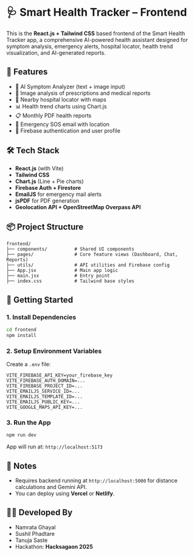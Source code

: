 
# 🩺 Smart Health Tracker – Frontend

This is the **React.js + Tailwind CSS** based frontend of the Smart Health Tracker app, a comprehensive AI-powered health assistant designed for symptom analysis, emergency alerts, hospital locator, health trend visualization, and AI-generated reports.

## 🚀 Features

- 🧠 AI Symptom Analyzer (text + image input)
- 🧾 Image analysis of prescriptions and medical reports
- 🏥 Nearby hospital locator with maps
- 📊 Health trend charts using Chart.js
- 📋 Monthly PDF health reports
- 🚨 Emergency SOS email with location
- 🔐 Firebase authentication and user profile

## 🛠️ Tech Stack

- **React.js** (with Vite)
- **Tailwind CSS**
- **Chart.js** (Line + Pie charts)
- **Firebase Auth + Firestore**
- **EmailJS** for emergency mail alerts
- **jsPDF** for PDF generation
- **Geolocation API + OpenStreetMap Overpass API**

## 📦 Project Structure

```
frontend/
├── components/          # Shared UI components
├── pages/               # Core feature views (Dashboard, Chat, Reports)
├── utils/               # API utilities and Firebase config
├── App.jsx              # Main app logic
├── main.jsx             # Entry point
├── index.css            # Tailwind base styles
```

## 📲 Getting Started

### 1. Install Dependencies
```bash
cd frontend
npm install
```

### 2. Setup Environment Variables
Create a `.env` file:

```env
VITE_FIREBASE_API_KEY=your_firebase_key
VITE_FIREBASE_AUTH_DOMAIN=...
VITE_FIREBASE_PROJECT_ID=...
VITE_EMAILJS_SERVICE_ID=...
VITE_EMAILJS_TEMPLATE_ID=...
VITE_EMAILJS_PUBLIC_KEY=...
VITE_GOOGLE_MAPS_API_KEY=...
```

### 3. Run the App
```bash
npm run dev
```

App will run at: `http://localhost:5173`

## 📌 Notes

- Requires backend running at `http://localhost:5000` for distance calculations and Gemini API.
- You can deploy using **Vercel** or **Netlify**.

## 🧑‍💻 Developed By

- Namrata Ghayal  
- Sushil Phadtare  
- Tanuja Saste  
- Hackathon: **Hacksagaon 2025**
